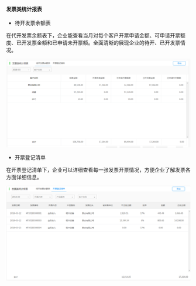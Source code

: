 #### 发票类统计报表

* 待开发票余额表

在代开发票余额表下，企业能查看当月对每个客户开票申请金额、可申请开票额度、已开发票金额和已申请未开票额。全面清晰的展现企业的待开、已开发票情况。

![](/img/git10.png)

* 开票登记清单

在开票登记清单下，企业可以详细查看每一张发票开票情况，方便企业了解发票各方面详细信息。

![](/img/git11.png)


